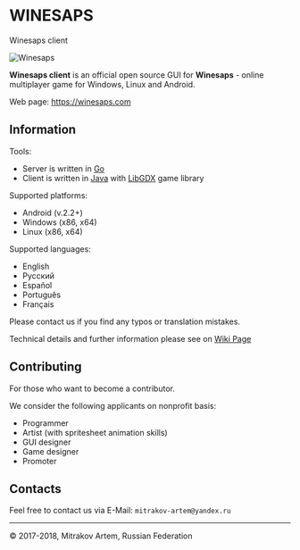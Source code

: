 # WINESAPS
Winesaps client

![Winesaps](https://winesaps.com/img/winesaps.png)

**Winesaps client** is an official open source GUI for **Winesaps** - online multiplayer game for Windows, Linux and Android.

Web page: <https://winesaps.com>

## Information ##
Tools:
* Server is written in [Go](https://golang.org)
* Client is written in [Java](https://www.java.com) with [LibGDX](https://libgdx.badlogicgames.com) game library

Supported platforms:
* Android (v.2.2+)
* Windows (x86, x64)
* Linux (x86, x64)

Supported languages:
* English
* Русский
* Español
* Português
* Français

Please contact us if you find any typos or translation mistakes.

Technical details and further information please see on [Wiki Page](https://github.com/mitrakov/winesaps/wiki)

## Contributing ##
For those who want to become a contributor.

We consider the following applicants on nonprofit basis:
* Programmer
* Artist (with spritesheet animation skills)
* GUI designer
* Game designer
* Promoter

## Contacts ##
Feel free to contact us via E-Mail: `mitrakov-artem@yandex.ru`

---
© 2017-2018, Mitrakov Artem, Russian Federation
